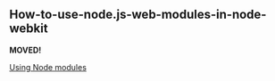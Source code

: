 ## How-to-use-node.js-web-modules-in-node-webkit

**MOVED!**

[Using Node modules](https://github.com/nwjs/nw.js/wiki/Using-Node-modules)